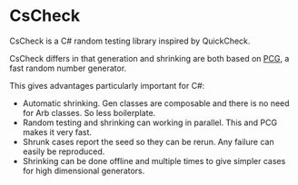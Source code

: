 # CsCheck

CsCheck is a C# random testing library inspired by QuickCheck.

CsCheck differs in that generation and shrinking are both based on [PCG](www.pcg-random.org), a fast random number generator.

This gives advantages particularly important for C#:

- Automatic shrinking. Gen classes are composable and there is no need for Arb classes. So less boilerplate.
- Random testing and shrinking can working in parallel. This and PCG makes it very fast.
- Shrunk cases report the seed so they can be rerun. Any failure can easily be reproduced.
- Shrinking can be done offline and multiple times to give simpler cases for high dimensional generators.
